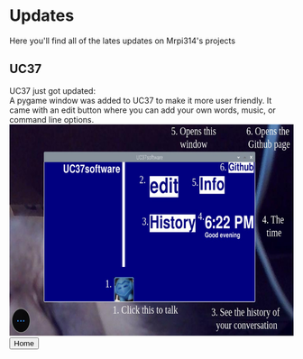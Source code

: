 <h1>Updates</h1>
Here you'll find all of the lates updates on Mrpi314's projects
<h2>UC37</h2>
UC37 just got updated:
<br>
A pygame window was added to UC37 to make it more user friendly. It came with an edit button where you can add your own words, music, or command line options.
<br>
<img src="https://raw.githubusercontent.com/Mrpi314tech/UC37software/main/images/HowTo.jpg" alt="update pic"
     width="667"
     height="375">
<br
<h1><a href='https://mrpi314.com'><button>Home</button></a></h1>

